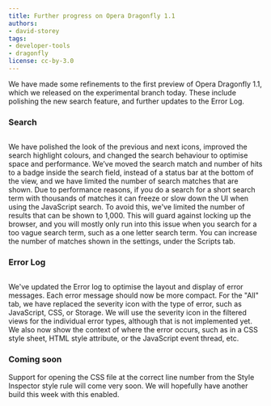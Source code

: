 ```yaml
---
title: Further progress on Opera Dragonfly 1.1
authors:
- david-storey
tags:
- developer-tools
- dragonfly
license: cc-by-3.0
---
```


<p>We have made some refinements to the first preview of Opera Dragonfly 1.1, which we released on the experimental branch today. These include polishing the new search feature, and further updates to the Error Log.</p>

<h3>Search</h3>

<img src="{{ page.id }}/Screen%20shot%202011-06-21%20at%2023.11.17.png" alt="" />

<p>We have polished the look of the previous and next icons, improved the search highlight colours, and changed the search behaviour to optimise space and performance. We’ve moved the search match and number of hits to a badge inside the search field, instead of a status bar at the bottom of the view, and we have limited the number of search matches that are shown. Due to performance reasons, if you do a search for a short search term with thousands of matches it can freeze or slow down the UI when using the JavaScript search. To avoid this, we&#39;ve limited the number of results that can be shown to 1,000. This will guard against locking up the browser, and you will mostly only run into this issue when you search for a too vague search term, such as a one letter search term. You can increase the number of matches shown in the settings, under the Scripts tab.</p>

<h3>Error Log</h3>

<img src="{{ page.id }}/Screen%20shot%202011-06-21%20at%2023.51.48.png" alt="" />

<p>We&#39;ve updated the Error log to optimise the layout and display of error messages. Each error message should now be more compact. For the &quot;All&quot; tab, we have replaced the severity icon with the type of error, such as JavaScript, CSS, or Storage. We will use the severity icon in the filtered views for the individual error types, although that is not implemented yet. We also now show the context of where the error occurs, such as in a CSS style sheet, HTML style attribute, or the JavaScript event thread, etc.</p>

<h3>Coming soon</h3>

<p>Support for opening the CSS file at the correct line number from the Style Inspector style rule  will come very soon. We will hopefully have another build this week with this enabled.</p>


